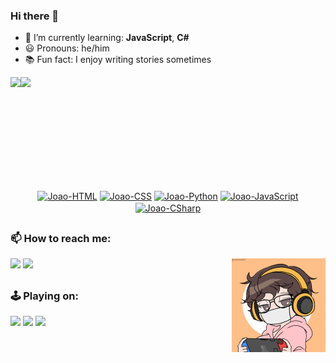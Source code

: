 ### Hi there 🐨

- 📘 I’m currently learning: **JavaScript**, **C#**
- 😃 Pronouns: he/him
- 📚 Fun fact: I enjoy writing stories sometimes

<div style="display: flex" align="center">
 <img height="180em" src="https://github-readme-stats.vercel.app/api?username=joaoeduardogomes&show_icons=true&theme=vue&include_all_commits=true&count_private=true"/>
 <img height="180em" src="https://github-readme-stats.vercel.app/api/top-langs/?username=joaoeduardogomes&layout=compact&langs_count=7&theme=vue-dark"/>
</div>

 
<div style="display: inline-block" align="center">
  <a href="https://www.w3schools.com/html/" target="_blank"><img align="center" alt="Joao-HTML" src="https://icongr.am/devicon/html5-original-wordmark.svg?size=45&color=currentColor"></a>
   <a href="https://www.w3schools.com/css/" target="_blank"><img align="center" alt="Joao-CSS" src="https://icongr.am/devicon/css3-original-wordmark.svg?size=45&color=currentColor"></a>
  <a href="https://www.python.org/" target="_blank"><img align="center" alt="Joao-Python" src="https://icongr.am/devicon/python-original.svg?size=45&color=currentColor"></a>
  <a href="https://www.javascript.com/" target="_blank"><img align="center" alt="Joao-JavaScript" src="https://icongr.am/devicon/javascript-original.svg?size=45&color=currentColor"></a>
 <a href="https://docs.microsoft.com/pt-br/dotnet/csharp/" target="_blank"><img align="center" alt="Joao-CSharp" src="https://icongr.am/devicon/csharp-original.svg?size=45&color=currentColor"></a>
</div>

  
##
  
### 📫 How to reach me: 
<span>
  <a href = "mailto:joaogomes.trad@gmail.com" target="_blank"><img src="https://img.shields.io/badge/Gmail-D14836?style=for-the-badge&logo=gmail&logoColor=white" target="_blank"></a>
  <a href="https://www.linkedin.com/in/jo%C3%A3o-eduardo-gomes-33868b14b/" target="_blank"><img src="https://img.shields.io/badge/-LinkedIn-%230077B5?style=for-the-badge&logo=linkedin&logoColor=white" target="_blank"></a> 
</span>
  <img align="right" alt="Joao-char" src="https://github.com/joaoeduardogomes/joaoeduardogomes/blob/main/char.gif?raw=true" width="150" height="150">

##
  
### 🕹 Playing on:
<div>
  <img src="https://img.shields.io/badge/PlayStation-003791?style=for-the-badge&logo=playstation&logoColor=white" target="_blank">
  <img src="https://img.shields.io/badge/Nintendo_Switch-E60012?style=for-the-badge&logo=nintendo-switch&logoColor=white" target="_blank">
  <img src="https://img.shields.io/badge/Steam-000000?style=for-the-badge&logo=steam&logoColor=white" target="_blank">
</div>
  
